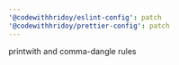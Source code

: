 ```yaml
---
'@codewithhridoy/eslint-config': patch
'@codewithhridoy/prettier-config': patch
---
```


printwith and comma-dangle rules
